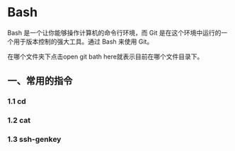 # Bash

Bash 是一个让你能够操作计算机的命令行环境，而 Git 是在这个环境中运行的一个用于版本控制的强大工具。通过 Bash 来使用 Git。

在哪个文件夹下点击open git bath here就表示目前在哪个文件目录下。

## 一、常用的指令
### 1.1 cd

### 1.2 cat

### 1.3 ssh-genkey

